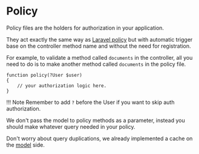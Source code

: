 # Policy

Policy files are the holders for authorization in your application.

They act exactly the same way as [Laravel policy](https://laravel.com/docs/authorization) but with automatic trigger base on the controller method name and without the need for registration.

For example, to validate a method called `documents` in the controller, all you need to do is to make another method called `documents` in the policy file.

```
function policy(?User $user)
{
    // your authorization logic here.
}
```

!!! Note
    Remember to add `?` before the User if you want to skip auth authorization. 

We don't pass the model to policy methods as a parameter, instead you should make whatever query needed in your policy.

Don't worry about query duplications, we already implemented a cache on the [model](Model.md) side.

